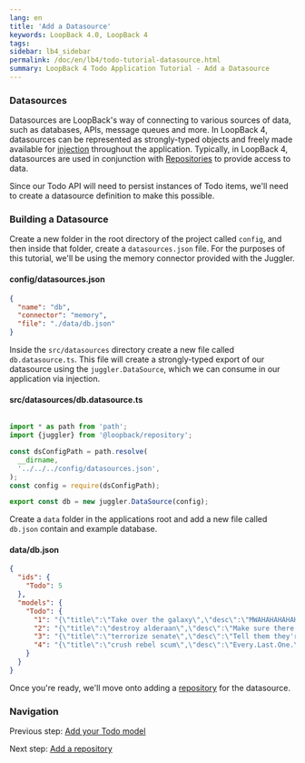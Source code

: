 ```yaml
---
lang: en
title: 'Add a Datasource'
keywords: LoopBack 4.0, LoopBack 4
tags:
sidebar: lb4_sidebar
permalink: /doc/en/lb4/todo-tutorial-datasource.html
summary: LoopBack 4 Todo Application Tutorial - Add a Datasource
---
```


### Datasources

Datasources are LoopBack's way of connecting to various sources of data, such as
databases, APIs, message queues and more. In LoopBack 4, datasources can be
represented as strongly-typed objects and freely made available for
[injection](Dependency-injection.md) throughout
the application. Typically, in LoopBack 4, datasources are used in conjunction
with [Repositories](Repositories.md) to provide
access to data.

Since our Todo API will need to persist instances of Todo items, we'll need to
create a datasource definition to make this possible.

### Building a Datasource

Create a new folder in the root directory of the project called `config`, and
then inside that folder, create a `datasources.json` file. For the purposes of
this tutorial, we'll be using the memory connector provided with the Juggler.

#### config/datasources.json

```json
{
  "name": "db",
  "connector": "memory",
  "file": "./data/db.json"
}
```

Inside the `src/datasources` directory create a new file called `db.datasource.ts`. This file will create
a strongly-typed export of our datasource using the `juggler.DataSource`,
which we can consume in our application via injection.

#### src/datasources/db.datasource.ts

```ts

import * as path from 'path';
import {juggler} from '@loopback/repository';

const dsConfigPath = path.resolve(
  __dirname,
  '../../../config/datasources.json',
);
const config = require(dsConfigPath);

export const db = new juggler.DataSource(config);
```

Create a `data` folder in the applications root and add a new file called `db.json` contain and example database.

#### data/db.json
```json
{
  "ids": {
    "Todo": 5
  },
  "models": {
    "Todo": {
      "1": "{\"title\":\"Take over the galaxy\",\"desc\":\"MWAHAHAHAHAHAHAHAHAHAHAHAHAMWAHAHAHAHAHAHAHAHAHAHAHAHA\",\"id\":1}",
      "2": "{\"title\":\"destroy alderaan\",\"desc\":\"Make sure there are no survivors left!\",\"id\":2}",
      "3": "{\"title\":\"terrorize senate\",\"desc\":\"Tell them they're getting a budget cut.\",\"id\":3}",
      "4": "{\"title\":\"crush rebel scum\",\"desc\":\"Every.Last.One.\",\"id\":4}"
    }
  }
}
```
Once you're ready, we'll move onto adding a [repository](todo-tutorial-repository.md) for the
datasource.

### Navigation

Previous step: [Add your Todo model](todo-tutorial-model.md)

Next step: [Add a repository](todo-tutorial-repository.md)
